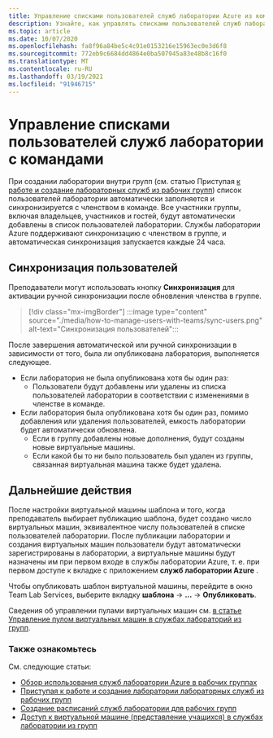 ```yaml
---
title: Управление списками пользователей служб лаборатории Azure из команд
description: Узнайте, как управлять списками пользователей служб лаборатории Azure из команд.
ms.topic: article
ms.date: 10/07/2020
ms.openlocfilehash: fa8f96a84be5c4c91e0153216e15963ec0e3d6f8
ms.sourcegitcommit: 772eb9c6684dd4864e0ba507945a83e48b8c16f0
ms.translationtype: MT
ms.contentlocale: ru-RU
ms.lasthandoff: 03/19/2021
ms.locfileid: "91946715"
---
```

# <a name="manage-lab-services-user-lists-from-teams"></a>Управление списками пользователей служб лаборатории с командами

При создании лаборатории внутри групп (см. статью Приступая [к работе и создание лабораторных служб из рабочих групп](how-to-get-started-create-lab-within-teams.md)) список пользователей лаборатории автоматически заполняется и синхронизируется с членством в команде. Все участники группы, включая владельцев, участников и гостей, будут автоматически добавлены в список пользователей лаборатории. Службы лаборатории Azure поддерживают синхронизацию с членством в группе, и автоматическая синхронизация запускается каждые 24 часа. 

## <a name="sync-users"></a>Синхронизация пользователей

Преподаватели могут использовать кнопку **Синхронизация** для активации ручной синхронизации после обновления членства в группе. 

> [!div class="mx-imgBorder"]
> :::image type="content" source="./media/how-to-manage-users-with-teams/sync-users.png" alt-text="Синхронизация пользователей":::

После завершения автоматической или ручной синхронизации в зависимости от того, была ли опубликована лаборатория, выполняется следующее.

* Если лаборатория не была опубликована хотя бы один раз:
    * Пользователи будут добавлены или удалены из списка пользователей лаборатории в соответствии с изменениями в членстве в команде. 
* Если лаборатория была опубликована хотя бы один раз, помимо добавления или удаления пользователей, емкость лаборатории будет автоматически обновлена.
    * Если в группу добавлены новые дополнения, будут созданы новые виртуальные машины.
    * Если какой бы то ни было пользователь был удален из группы, связанная виртуальная машина также будет удалена.

## <a name="next-steps"></a>Дальнейшие действия

После настройки виртуальной машины шаблона и того, когда преподаватель выбирает публикацию шаблона, будет создано число виртуальных машин, эквивалентное числу пользователей в списке пользователей лаборатории. После публикации лаборатории и создания виртуальных машин пользователи будут автоматически зарегистрированы в лаборатории, а виртуальные машины будут назначены им при первом входе в службы лаборатории Azure, т. е. при первом доступе к вкладке с приложением **служб лаборатории Azure** . 

Чтобы опубликовать шаблон виртуальной машины, перейдите в окно Team Lab Services, выберите вкладку **шаблона** -> **...**  ->  **Опубликовать**.

Сведения об управлении пулами виртуальных машин см. [в статье Управление пулом виртуальных машин в службах лабораторий из групп](how-to-manage-vm-pool-within-teams.md).

### <a name="also-review"></a>Также ознакомьтесь

См. следующие статьи:

- [Обзор использования служб лаборатории Azure в рабочих группах](lab-services-within-teams-overview.md)
- [Приступая к работе и создание лаборатории лабораторных служб из рабочих групп](how-to-get-started-create-lab-within-teams.md)
- [Создание расписаний служб лаборатории для рабочих групп](how-to-create-schedules-within-teams.md)
- [Доступ к виртуальной машине (представление учащихся) в службах лаборатории из групп](how-to-access-vm-for-students-within-teams.md)

